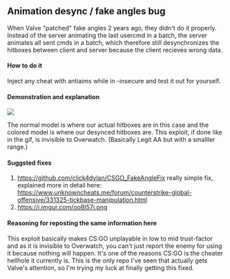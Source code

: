 ## Animation desync / fake angles bug

When Valve "patched" fake angles 2 years ago, they didn't do it properly. Instead of the server animating the last usercmd in a batch, the server animates all sent cmds in a batch, which therefore still desynchronizes the hitboxes between client and server because the client recieves wrong data.

#### How to do it

Inject any cheat with antiaims while in -insecure and test it out for yourself.

#### Demonstration and explanation

![](example.gif)

The normal model is where our actual hitboxes are in this case and the colored model is where our desynced hitboxes are.
This exploit, if done like in the gif, is invisible to Overwatch. (Basically Legit AA but with a smalller range.)

#### Suggsted fixes

1. https://github.com/click4dylan/CSGO_FakeAngleFix really simple fix, explained more in detail here: https://www.unknowncheats.me/forum/counterstrike-global-offensive/331325-tickbase-manipulation.html
2. https://i.imgur.com/ooBl57i.png

#### Reasoning for reposting the same information here

This exploit basically makes CS:GO unplayable in low to mid trust-factor and as it is invisible to Overwatch, you can't just report the enemy for using it because nothing will happen. It's one of the reasons CS:GO is the cheater hellhole it currently is. This is the only repo I've seen that actually gets Valve's attention, so I'm trying my luck at finally getting this fixed.
